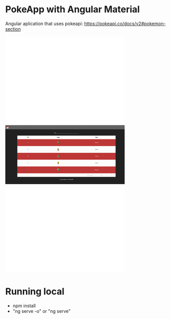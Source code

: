 # PokeApp with Angular Material

Angular aplication that uses pokeapi:
https://pokeapi.co/docs/v2#pokemon-section


![alt text](src/assets/images/muestra.gif)

# Running local
 - npm install 
 - "ng serve -o" or "ng serve"
